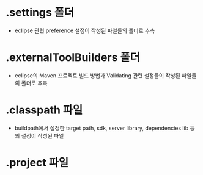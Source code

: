 # .settings 폴더

- eclipse 관련 preference 설정이 작성된 파일들의 폴더로 추측

# .externalToolBuilders 폴더

- eclipse의 Maven 프로젝트 빌드 방법과 Validating 관련 설정들이 작성된 파일들의 폴더로 추측

# .classpath 파일

- buildpath에서 설정한 target path, sdk, server library, dependencies lib 등의 설정이 작성된 파일

# .project 파일
